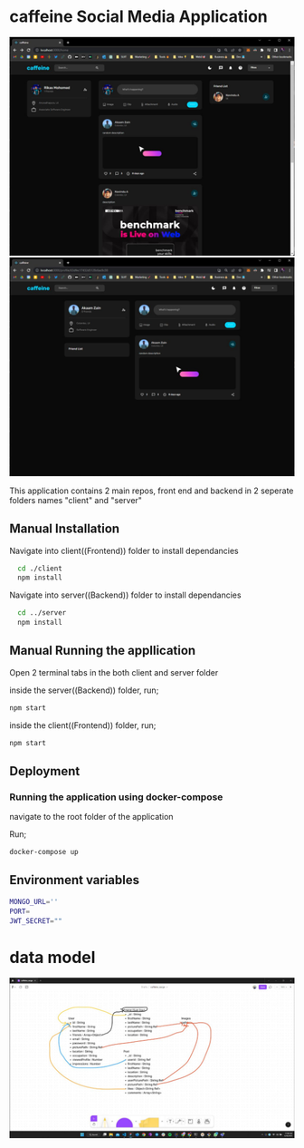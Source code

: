# caffeine Social Media Application
![My Image](pic2.jpg)
![My Image](pic.jpg)

This application contains 2 main repos, front end and backend in 2 seperate folders names "client" and "server"

## Manual Installation

Navigate into client((Frontend)) folder to install dependancies

```bash
  cd ./client
  npm install
```

Navigate into server((Backend)) folder to install dependancies

```bash
  cd ../server
  npm install
```

## Manual Running the appllication

Open 2 terminal tabs in the both client and server folder

inside the server((Backend)) folder, run;

```bash
npm start
```

inside the client((Frontend)) folder, run;

```bash
npm start
```

## Deployment

### Running the application using docker-compose
navigate to the root folder of the application

Run;

```
docker-compose up
```

## Environment variables 

```bash
MONGO_URL=''
PORT=
JWT_SECRET=""
```

# data model
![My Image](datamodel.jpg)